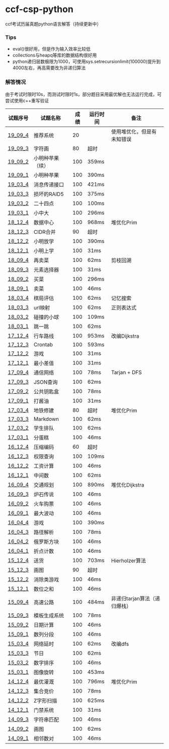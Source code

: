 # ccf-csp-python
ccf考试历届真题python语言解答（持续更新中）
### Tips
* eval()很好用，但是作为输入效率比较低
* collections与heapq等库的数据结构很好用
* python递归层数极限为1000，可使用sys.setrecursionlimit(100000)提升到4000左右，再高需要改为非递归算法
### 解答情况
由于考试时限时10s，而测试时限时1s，部分题目采用最优解也无法运行完成，可尝试使用c++重写验证  

| 试题序号                      | 试题名称         | 成绩 | 运行时间 | 备注                         |
| ----------------------------- | ---------------- | ---- | -------- | ---------------------------- |
| [19_09_4](./19_09/19_09_4.py) | 推荐系统         | 20   |          | 使用堆优化，但是有未知错误   |
| [19_09_3](./19_09/19_09_3.py) | 字符画           | 80   | 超时     |                              |
| [19_09_2](./19_09/19_09_2.py) | 小明种苹果（续） | 100  | 359ms    |                              |
| [19_09_1](./19_09/19_09_1.py) | 小明种苹果       | 100  | 390ms    |                              |
| [19_03_4](./19_03/19_03_4.py) | 消息传递接口     | 100  | 421ms    |                              |
| [19_03_3](./19_03/19_03_3.py) | 损坏的RAID5      | 100  | 375ms    |                              |
| [19_03_2](./19_03/19_03_2.py) | 二十四点         | 100  | 100ms    |                              |
| [19_03_1](./19_03/19_03_1.py) | 小中大           | 100  | 296ms    |                              |
| [18_12_4](./18_12/18_12_4.py) | 数据中心         | 100  | 968ms    | 堆优化Prim                   |
| [18_12_3](./18_12/18_12_3.py) | CIDR合并         | 90   | 超时     |                              |
| [18_12_2](./18_12/18_12_2.py) | 小明放学         | 100  | 390ms    |                              |
| [18_12_1](./18_12/18_12_1.py) | 小明上学         | 100  | 31ms     |                              |
| [18_09_4](./18_09/18_09_4.py) | 再卖菜           | 100  | 62ms     | 剪枝回溯                     |
| [18_09_3](./18_09/18_09_3.py) | 元素选择器       | 100  | 31ms     |                              |
| [18_09_2](./18_09/18_09_2.py) | 买菜             | 100  | 296ms    |                              |
| [18_09_1](./18_09/18_09_1.py) | 卖菜             | 100  | 46ms     |                              |
| [18_03_4](./18_03/18_03_4.py) | 棋局评估         | 100  | 62ms     | 记忆搜索                     |
| [18_03_3](./18_03/18_03_3.py) | url映射          | 100  | 62ms     | 正则表达式                   |
| [18_03_2](./18_03/18_03_2.py) | 碰撞的小球       | 100  | 109ms    |                              |
| [18_03_1](./18_03/18_03_1.py) | 跳一跳           | 100  | 62ms     |                              |
| [17_12_4](./17_12/17_12_4.py) | 行车路线         | 100  | 953ms    | 改编Dijkstra                 |
| [17_12_3](./17_12/17_12_3.py) | Crontab          | 100  | 593ms    |                              |
| [17_12_2](./17_12/17_12_2.py) | 游戏             | 100  | 31ms     |                              |
| [17_12_1](./17_12/17_12_1.py) | 最小差值         | 100  | 31ms     |                              |
| [17_09_4](./17_09/17_09_4.py) | 通信网络         | 100  | 78ms     | Tarjan + DFS                 |
| [17_09_3](./17_09/17_09_3.py) | JSON查询         | 100  | 62ms     |                              |
| [17_09_2](./17_09/17_09_2.py) | 公共钥匙盒       | 100  | 78ms     |                              |
| [17_09_1](./17_09/17_09_1.py) | 打酱油           | 100  | 31ms     |                              |
| [17_03_4](./17_03/17_03_4.py) | 地铁修建         | 80   | 超时     | 堆优化Prim                   |
| [17_03_3](./17_03/17_03_3.py) | Markdown         | 100  | 62ms     |                              |
| [17_03_2](./17_03/17_03_2.py) | 学生排队         | 100  | 62ms     |                              |
| [17_03_1](./17_03/17_03_1.py) | 分蛋糕           | 100  | 46ms     |                              |
| [16_12_4](./16_12/16_12_4.py) | 压缩编码         | 60   | 超时     |                              |
| [16_12_3](./16_12/16_12_3.py) | 权限查询         | 100  | 109ms    |                              |
| [16_12_2](./16_12/16_12_2.py) | 工资计算         | 100  | 46ms     |                              |
| [16_12_1](./16_12/16_12_1.py) | 中间数           | 100  | 62ms     |                              |
| [16_09_4](./16_09/16_09_4.py) | 交通规划         | 100  | 890ms    | 堆优化Dijkstra               |
| [16_09_3](./16_09/16_09_3.py) | 炉石传说         | 100  | 46ms     |                              |
| [16_09_2](./16_09/16_09_2.py) | 火车购票         | 100  | 46ms     |                              |
| [16_09_1](./16_09/16_09_1.py) | 最大波动         | 100  | 46ms     |                              |
| [16_04_4](./16_04/16_04_4.py) | 游戏             | 100  | 390ms    |                              |
| [16_04_3](./16_04/16_04_3.py) | 路径解析         | 100  | 78ms     |                              |
| [16_04_2](./16_04/16_04_2.py) | 俄罗斯方块       | 100  | 46ms     |                              |
| [16_04_1](./16_04/16_04_1.py) | 折点计数         | 100  | 46ms     |                              |
| [15_12_4](./15_12/15_12_4.py) | 送货             | 100  | 703ms    | Hierholzer算法               |
| [15_12_3](./15_12/15_12_3.py) | 画图             | 90   | 超时     |                              |
| [15_12_2](./15_12/15_12_2.py) | 消除类游戏       | 100  | 46ms     |                              |
| [15_12_1](./15_12/15_12_1.py) | 数位之和         | 100  | 46ms     |                              |
| [15_09_4](./15_09/15_09_4.py) | 高速公路         | 100  | 484ms    | 非递归tarjan算法（递归爆栈） |
| [15_09_3](./15_09/15_09_3.py) | 模板生成系统     | 100  | 78ms     |                              |
| [15_09_2](./15_09/15_09_2.py) | 日期计算         | 100  | 46ms     |                              |
| [15_09_1](./15_09/15_09_1.py) | 数列分段         | 100  | 46ms     |                              |
| [15_03_4](./15_03/15_03_4.py) | 网络延时         | 100  | 62ms     | 改编dfs                      |
| [15_03_3](./15_03/15_03_3.py) | 节日             | 100  | 62ms     |                              |
| [15_03_2](./15_03/15_03_2.py) | 数字排序         | 100  | 46ms     |                              |
| [15_03_1](./15_03/15_03_1.py) | 图像旋转         | 100  | 453ms    |                              |
| [14_12_4](./14_12/14_12_4.py) | 最优灌溉         | 100  | 796ms    | 堆优化Prim                   |
| [14_12_3](./14_12/14_12_3.py) | 集合竞价         | 100  | 78ms     |                              |
| [14_12_2](./14_12/14_12_2.py) | Z字形扫描        | 100  | 625ms    |                              |
| [14_12_1](./14_12/14_12_1.py) | 门禁系统         | 100  | 31ms     |                              |
| [14_09_3](./14_09/14_09_3.py) | 字符串匹配       | 100  | 46ms     |                              |
| [14_09_2](./14_09/14_09_2.py) | 画图             | 100  | 62ms     |                              |
| [14_09_1](./14_09/14_09_1.py) | 相邻数对         | 100  | 46ms     |                              |